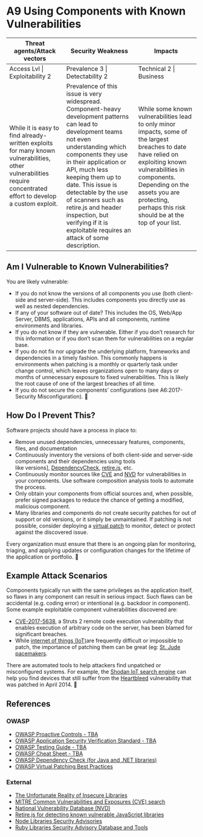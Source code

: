 # A9 Using Components with Known Vulnerabilities

| Threat agents/Attack vectors | Security Weakness           | Impacts               |
| -- | -- | -- |
| Access Lvl \| Exploitability 2 | Prevalence 3 \| Detectability 2 | Technical 2 \| Business |
| While it is easy to find already-written exploits for many known vulnerabilities, other vulnerabilities require concentrated effort to develop a custom exploit. | Prevalence of this issue is very widespread. Component-heavy development patterns can lead to development teams not even understanding which components they use in their application or API, much less keeping them up to date. This issue is detectable by the use of scanners such as retire.js and header inspection, but verifying if it is exploitable requires an attack of some description. | While some known vulnerabilities lead to only minor impacts, some of the largest breaches to date have relied on exploiting known vulnerabilities in components. Depending on the assets you are protecting, perhaps this risk should be at the top of your list. |

## Am I Vulnerable to Known Vulnerabilities?

You are likely vulnerable:
* If you do not know the versions of all components you use (both client-side and server-side). This includes components you directly use as well as nested dependencies.
* If any of your software out of date? This includes the OS, Web/App Server, DBMS, applications, APIs and all components, runtime environments and libraries.
* If you do not know if they are vulnerable. Either if you don’t research for this information or if you don’t scan them for vulnerabilities on a regular base.
* If you do not fix nor upgrade the underlying platform, frameworks and dependencies in a timely fashion. This commonly happens is environments when patching is a monthly or quarterly task under change control, which leaves organizations open to many days or months of unnecessary exposure to fixed vulnerabilities. This is likely the root cause of one of the largest breaches of all time. 
* If you do not secure the components' configurations (see A6:2017-Security Misconfiguration).

## How Do I Prevent This?

Software projects should have a process in place to:

* Remove unused dependencies, unnecessary features, components, files, and documentation
* Continuously inventory the versions of both client-side and server-side components and their dependencies using tools like versions], [DependencyCheck](https://www.owasp.org/index.php/OWASP_Dependency_Check), [retire.js](https://github.com/retirejs/retire.js/), etc.
* Continuously monitor sources like [CVE](https://cve.mitre.org/) and [NVD](https://cve.mitre.org/) for vulnerabilities in your components. Use software composition analysis tools to automate the process.
* Only obtain your components from official sources and, when possible, prefer signed packages to reduce the chance of getting a modified, malicious component.
* Many libraries and components do not create security patches for out of support or old versions, or it simply be unmaintained. If patching is not possible, consider deploying a [virtual patch](https://www.owasp.org/index.php/Virtual_Patching_Best_Practices#What_is_a_Virtual_Patch.3F) to monitor, detect or protect against the discovered issue.

Every organization must ensure that there is an ongoing plan for monitoring, triaging, and applying updates or configuration changes for the lifetime of the application or portfolio. 

## Example Attack Scenarios

Components typically run with the same privileges as the application itself, so flaws in any component can result in serious impact. Such flaws can be accidental (e.g. coding error) or intentional (e.g. backdoor in component). Some example exploitable component vulnerabilities discovered are:

* [CVE-2017-5638](https://cve.mitre.org/cgi-bin/cvename.cgi?name=CVE-2017-5638), a Struts 2 remote code execution vulnerability that enables execution of arbitrary code on the server, has been blamed for significant breaches.
* While [internet of things (IoT)](https://en.wikipedia.org/wiki/Internet_of_things)are frequently difficult or impossible to patch, the importance of patching them can be great (eg: [St. Jude pacemakers]((http://www.zdnet.com/article/fda-forces-st-jude-pacemaker-recall-to-patch-security-vulnerabilities/)).

There are automated tools to help attackers find unpatched or misconfigured systems. For example, the [Shodan IoT search engine](https://www.shodan.io/report/89bnfUyJ) can help you find devices that still suffer from the [Heartbleed](https://en.wikipedia.org/wiki/Heartbleed) vulnerability that was patched in April 2014.

## References

### OWASP

* [OWASP Proactive Controls - TBA]()
* [OWASP Application Security Verification Standard - TBA]()
* [OWASP Testing Guide - TBA]()
* [OWASP Cheat Sheet - TBA]()
* [OWASP Dependency Check (for Java and .NET libraries)](https://www.owasp.org/index.php/OWASP_Dependency_Check)
* [OWASP Virtual Patching Best Practices](https://www.owasp.org/index.php/Virtual_Patching_Best_Practices)

### External

* [The Unfortunate Reality of Insecure Libraries](https://www.aspectsecurity.com/research-presentations/the-unfortunate-reality-of-insecure-libraries)
* [MITRE Common Vulnerabilities and Exposures (CVE) search](https://www.cvedetails.com/version-search.php)
* [National Vulnerability Database (NVD)](https://nvd.nist.gov/)
* [Retire.js for detecting known vulnerable JavaScript libraries](https://github.com/retirejs/retire.js/)
* [Node Libraries Security Advisories](https://nodesecurity.io/advisories)
* [Ruby Libraries Security Advisory Database and Tools](https://rubysec.com/)
